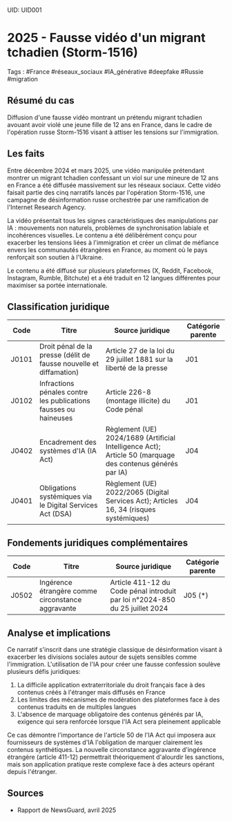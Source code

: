 UID: UID001

# 2025 - Fausse vidéo d'un migrant tchadien (Storm-1516)
Tags : #France #réseaux_sociaux #IA_générative #deepfake #Russie #migration

## Résumé du cas
Diffusion d'une fausse vidéo montrant un prétendu migrant tchadien avouant avoir violé une jeune fille de 12 ans en France, dans le cadre de l'opération russe Storm-1516 visant à attiser les tensions sur l'immigration.

## Les faits
Entre décembre 2024 et mars 2025, une vidéo manipulée prétendant montrer un migrant tchadien confessant un viol sur une mineure de 12 ans en France a été diffusée massivement sur les réseaux sociaux. Cette vidéo faisait partie des cinq narratifs lancés par l'opération Storm-1516, une campagne de désinformation russe orchestrée par une ramification de l'Internet Research Agency.

La vidéo présentait tous les signes caractéristiques des manipulations par IA : mouvements non naturels, problèmes de synchronisation labiale et incohérences visuelles. Le contenu a été délibérément conçu pour exacerber les tensions liées à l'immigration et créer un climat de méfiance envers les communautés étrangères en France, au moment où le pays renforçait son soutien à l'Ukraine.

Le contenu a été diffusé sur plusieurs plateformes (X, Reddit, Facebook, Instagram, Rumble, Bitchute) et a été traduit en 12 langues différentes pour maximiser sa portée internationale.

## Classification juridique
| Code | Titre | Source juridique | Catégorie parente |
|------|-------|------------------|-------------------|
| J0101 | Droit pénal de la presse (délit de fausse nouvelle et diffamation) | Article 27 de la loi du 29 juillet 1881 sur la liberté de la presse | J01 |
| J0102 | Infractions pénales contre les publications fausses ou haineuses | Article 226-8 (montage illicite) du Code pénal | J01 |
| J0402 | Encadrement des systèmes d'IA (IA Act) | Règlement (UE) 2024/1689 (Artificial Intelligence Act); Article 50 (marquage des contenus générés par IA) | J04 |
| J0401 | Obligations systémiques via le Digital Services Act (DSA) | Règlement (UE) 2022/2065 (Digital Services Act); Articles 16, 34 (risques systémiques) | J04 |

## Fondements juridiques complémentaires
| Code | Titre | Source juridique | Catégorie parente |
|------|-------|------------------|-------------------|
| J0502 | Ingérence étrangère comme circonstance aggravante | Article 411-12 du Code pénal introduit par loi n°2024-850 du 25 juillet 2024 | J05 (*) |

## Analyse et implications
Ce narratif s'inscrit dans une stratégie classique de désinformation visant à exacerber les divisions sociales autour de sujets sensibles comme l'immigration. L'utilisation de l'IA pour créer une fausse confession soulève plusieurs défis juridiques:

1. La difficile application extraterritoriale du droit français face à des contenus créés à l'étranger mais diffusés en France
2. Les limites des mécanismes de modération des plateformes face à des contenus traduits en de multiples langues
3. L'absence de marquage obligatoire des contenus générés par IA, exigence qui sera renforcée lorsque l'IA Act sera pleinement applicable

Ce cas démontre l'importance de l'article 50 de l'IA Act qui imposera aux fournisseurs de systèmes d'IA l'obligation de marquer clairement les contenus synthétiques. La nouvelle circonstance aggravante d'ingérence étrangère (article 411-12) permettrait théoriquement d'alourdir les sanctions, mais son application pratique reste complexe face à des acteurs opérant depuis l'étranger.

## Sources
- Rapport de NewsGuard, avril 2025
